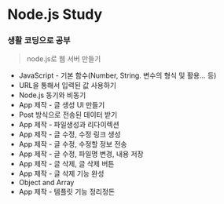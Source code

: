<!-- Heading -->

# Node.js Study

### 생활 코딩으로 공부

> node.js로 웹 서버 만들기

- JavaScript - 기본 함수(Number, String. 변수의 형식 및 활용... 등)
- URL을 통해서 입력된 값 사용하기
- Node.js 동기와 비동기
- App 제작 - 글 생성 UI 만들기
- Post 방식으로 전송된 데이터 받기
- App 제작 - 파일생성과 리다이렉션
- App 제작 - 글 수정, 수정 링크 생성
- App 제작 - 글 수정, 수정할 정보 전송
- App 제작 - 글 수정, 파일명 변경, 내용 저장
- App 제작 - 글 삭제, 글 삭제 버튼
- App 제작 - 글 삭제 기능 완성
- Object and Array
- App 제작 - 템플릿 기능 정리정돈
